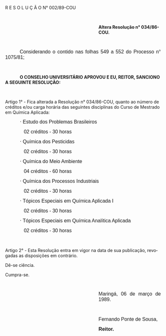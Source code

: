 <body lang=PT-BR style='tab-interval:36.0pt'>

<div class=Section1>

<p class=MsoTitle>R E S O L U Ç Ã O N° 002/89-COU</p>

<p class=MsoNormal style='text-align:justify'><span style='font-size:12.0pt;
mso-bidi-font-size:10.0pt;font-family:Arial'><![if !supportEmptyParas]>&nbsp;<![endif]><o:p></o:p></span></p>

<p class=MsoBodyText style='margin-left:8.0cm'><b>Altera Resolução n°
034/86-COU.<o:p></o:p></b></p>

<p class=MsoNormal style='text-align:justify'><span style='font-size:12.0pt;
mso-bidi-font-size:10.0pt;font-family:Arial'><![if !supportEmptyParas]>&nbsp;<![endif]><o:p></o:p></span></p>

<p class=MsoNormal style='text-align:justify;text-indent:35.45pt'><span
style='font-size:12.0pt;mso-bidi-font-size:10.0pt;font-family:Arial'>Considerando
o contido nas folhas 549 a 552 do Processo n° 1075/81;<o:p></o:p></span></p>

<p class=MsoNormal style='text-align:justify'><span style='font-size:12.0pt;
mso-bidi-font-size:10.0pt;font-family:Arial'><![if !supportEmptyParas]>&nbsp;<![endif]><o:p></o:p></span></p>

<p class=MsoBodyText style='text-indent:35.45pt'><b>O CONSELHO UNIVERSITÁRIO
APROVOU E EU, REITOR, SANCIONO A SEGUINTE RESOLUÇÃO:<o:p></o:p></b></p>

<p class=MsoNormal style='text-align:justify'><span style='font-size:12.0pt;
mso-bidi-font-size:10.0pt;font-family:Arial'><![if !supportEmptyParas]>&nbsp;<![endif]><o:p></o:p></span></p>

<p class=MsoBodyTextIndent>Artigo 1°&nbsp;-&nbsp;Fica alterada a Resolução n° 034/86-COU,
quanto ao número de créditos e/ou carga horária das seguintes disciplinas do
Curso de Mestrado em Química Aplicada:</p>

<p class=MsoNormal style='text-align:justify;text-indent:35.45pt'><span
style='font-size:12.0pt;mso-bidi-font-size:10.0pt;font-family:Symbol;
mso-ascii-font-family:Arial;mso-hansi-font-family:Arial;mso-bidi-font-family:
Arial;mso-char-type:symbol;mso-symbol-font-family:Symbol'><span
style='mso-char-type:symbol;mso-symbol-font-family:Symbol'>·</span></span><span
style='font-size:12.0pt;mso-bidi-font-size:10.0pt;font-family:Arial'>&nbsp;Estudo
dos Problemas Brasileiros<o:p></o:p></span></p>

<p class=MsoNormal style='margin-left:45.35pt;text-align:justify'><span
style='font-size:12.0pt;mso-bidi-font-size:10.0pt;font-family:Arial'>02
créditos - 30 horas <o:p></o:p></span></p>

<p class=MsoNormal style='text-align:justify;text-indent:35.45pt'><span
style='font-size:12.0pt;mso-bidi-font-size:10.0pt;font-family:Symbol;
mso-ascii-font-family:Arial;mso-hansi-font-family:Arial;mso-bidi-font-family:
Arial;mso-char-type:symbol;mso-symbol-font-family:Symbol'><span
style='mso-char-type:symbol;mso-symbol-font-family:Symbol'>·</span></span><span
style='font-size:12.0pt;mso-bidi-font-size:10.0pt;font-family:Arial'>&nbsp;Química
dos Pesticidas<o:p></o:p></span></p>

<p class=MsoNormal style='margin-left:45.35pt;text-align:justify'><span
style='font-size:12.0pt;mso-bidi-font-size:10.0pt;font-family:Arial'>02
créditos - 30 horas<o:p></o:p></span></p>

<p class=MsoNormal style='text-align:justify;text-indent:35.45pt'><span
style='font-size:12.0pt;mso-bidi-font-size:10.0pt;font-family:Symbol;
mso-ascii-font-family:Arial;mso-hansi-font-family:Arial;mso-bidi-font-family:
Arial;mso-char-type:symbol;mso-symbol-font-family:Symbol'><span
style='mso-char-type:symbol;mso-symbol-font-family:Symbol'>·</span></span><span
style='font-size:12.0pt;mso-bidi-font-size:10.0pt;font-family:Arial'>&nbsp;Química
do Meio Ambiente<o:p></o:p></span></p>

<p class=MsoNormal style='margin-left:45.35pt;text-align:justify'><span
style='font-size:12.0pt;mso-bidi-font-size:10.0pt;font-family:Arial'>04
créditos - 60 horas<o:p></o:p></span></p>

<p class=MsoNormal style='text-align:justify;text-indent:35.45pt'><span
style='font-size:12.0pt;mso-bidi-font-size:10.0pt;font-family:Symbol;
mso-ascii-font-family:Arial;mso-hansi-font-family:Arial;mso-bidi-font-family:
Arial;mso-char-type:symbol;mso-symbol-font-family:Symbol'><span
style='mso-char-type:symbol;mso-symbol-font-family:Symbol'>·</span></span><span
style='font-size:12.0pt;mso-bidi-font-size:10.0pt;font-family:Arial'>&nbsp;Química
dos Processos Industriais<o:p></o:p></span></p>

<p class=MsoNormal style='margin-left:45.35pt;text-align:justify'><span
style='font-size:12.0pt;mso-bidi-font-size:10.0pt;font-family:Arial'>02
créditos - 30 horas<o:p></o:p></span></p>

<p class=MsoNormal style='text-align:justify;text-indent:35.45pt'><span
style='font-size:12.0pt;mso-bidi-font-size:10.0pt;font-family:Symbol;
mso-ascii-font-family:Arial;mso-hansi-font-family:Arial;mso-bidi-font-family:
Arial;mso-char-type:symbol;mso-symbol-font-family:Symbol'><span
style='mso-char-type:symbol;mso-symbol-font-family:Symbol'>·</span></span><span
style='font-size:12.0pt;mso-bidi-font-size:10.0pt;font-family:Arial'>&nbsp;Tópicos
Especiais em Química Aplicada I<o:p></o:p></span></p>

<p class=MsoNormal style='margin-left:45.35pt;text-align:justify'><span
style='font-size:12.0pt;mso-bidi-font-size:10.0pt;font-family:Arial'>02
créditos - 30 horas<o:p></o:p></span></p>

<p class=MsoNormal style='text-align:justify;text-indent:35.45pt'><span
style='font-size:12.0pt;mso-bidi-font-size:10.0pt;font-family:Symbol;
mso-ascii-font-family:Arial;mso-hansi-font-family:Arial;mso-bidi-font-family:
Arial;mso-char-type:symbol;mso-symbol-font-family:Symbol'><span
style='mso-char-type:symbol;mso-symbol-font-family:Symbol'>·</span></span><span
style='font-size:12.0pt;mso-bidi-font-size:10.0pt;font-family:Arial'>&nbsp;Tópicos
Especiais em Química Analítica Aplicada <o:p></o:p></span></p>

<p class=MsoNormal style='margin-left:45.35pt;text-align:justify'><span
style='font-size:12.0pt;mso-bidi-font-size:10.0pt;font-family:Arial'>02
créditos - 30 horas<o:p></o:p></span></p>

<p class=MsoNormal style='text-align:justify'><span style='font-size:12.0pt;
mso-bidi-font-size:10.0pt;font-family:Arial'><![if !supportEmptyParas]>&nbsp;<![endif]><o:p></o:p></span></p>

<p class=MsoBodyTextIndent>Artigo 2° - Esta Resolução entra em vigor na data de
sua publicação, revogadas as disposições em contrário.</p>

<p class=MsoBodyTextIndent>Dê-se ciência.</p>

<p class=MsoBodyTextIndent>Cumpra-se.</p>

<p class=MsoBodyTextIndent><![if !supportEmptyParas]>&nbsp;<![endif]><o:p></o:p></p>

<p class=MsoNormal style='margin-left:8.0cm;text-align:justify'><span
style='font-size:12.0pt;mso-bidi-font-size:10.0pt;font-family:Arial'>Maringá,
06 de março de 1989.<o:p></o:p></span></p>

<p class=MsoNormal style='margin-left:8.0cm;text-align:justify'><span
style='font-size:12.0pt;mso-bidi-font-size:10.0pt;font-family:Arial'><![if !supportEmptyParas]>&nbsp;<![endif]><o:p></o:p></span></p>

<p class=MsoNormal style='margin-left:8.0cm;text-align:justify'><span
style='font-size:12.0pt;mso-bidi-font-size:10.0pt;font-family:Arial'>Fernando
Ponte de Sousa,<o:p></o:p></span></p>

<p class=MsoNormal style='margin-left:8.0cm;text-align:justify'><b><span
style='font-size:12.0pt;mso-bidi-font-size:10.0pt;font-family:Arial'>Reitor.<o:p></o:p></span></b></p>

</div>

</body>
